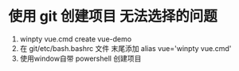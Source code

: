 # 使用 git 创建项目 无法选择的问题
1. winpty vue.cmd create vue-demo
2. 在 git/etc/bash.bashrc 文件 末尾添加 alias vue='winpty vue.cmd' 
3. 使用window自带 powershell 创建项目
